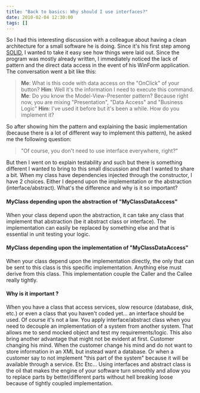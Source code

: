 ```yaml
---
title: "Back to basics: Why should I use interfaces?"
date: 2010-02-04 12:30:00
tags: []
---
```


So I had this interesting discussion with a colleague about having a clean architecture for a small software he is doing. Since it's his first step among [SOLID](http://en.wikipedia.org/wiki/Solid_%28Object_Oriented_Design%29), I wanted to take it easy see how things were laid out.          Since the program was mostly already written, I immediately noticed the lack of pattern and the direct data access in the event of his WinForm application. The conversation went a bit like this:

> <span style="font-weight: bold;">Me</span>: What is this code with data access on the "OnClick" of your button?         <span style="font-weight: bold;">Him</span>: Well it's the information I need to execute this command.         <span style="font-weight: bold;">Me</span>: Do you know the Model-View-Presenter pattern? Because right now, you are mixing "Presentation", "Data Access" and "Business Logic"         <span style="font-weight: bold;">Him</span>: I've used it before but it's been a while. How do you implement it?

So after showing him the pattern and explaining the basic implementation (because there is a lot of different way to implement this pattern), he asked me the following question:

> "Of course, you don't need to use interface everywhere, right?"

But then I went on to explain testability and such but there is something different I wanted to bring to this small discussion and that I wanted to share a bit.          When my class have dependencies injected through the constructor, I have 2 choices. Either I depend upon the implementation or the abstraction (interface/abstract). What's the difference and why is it so important?

#### MyClass depending upon the abstraction of "MyClassDataAccess"

When your class depend upon the abstraction, it can take any class that implement that abstraction (be it abstract class or interface). The implementation can easily be replaced by something else and that is essential in unit testing your logic.

#### MyClass depending upon the implementation of "MyClassDataAccess"

When your class depend upon the implementation directly, the only that can be sent to this class is this specific implementation. Anything else must derive from this class. This implementation couple the Caller and the Callee really tightly.

#### Why is it important ?

When you have a class that access services, slow resource (database, disk, etc.) or even a class that you haven't coded yet... an interface should be used. Of course it's not a law. You apply interface/abstract class when you need to decouple an implementation of a system from another system.          That allows me to send mocked object and test my requirements/logic. This also bring another advantage that might not be evident at first. Customer changing his mind. When the customer change his mind and do not want to store information in an XML but instead want a database. Or when a customer say to not implement "this part of the system" because it will be available through a service. Etc Etc...          Using interfaces and abstract class is the oil that makes the engine of your software turn smoothly and allow you to replace parts by better/different parts without hell breaking loose because of tightly coupled implementation.